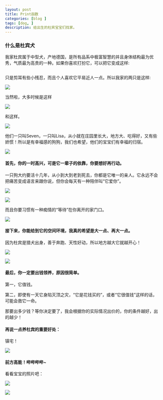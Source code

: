 ```yaml
---
layout: post
title: Print函数
categories: [blog ]
tags: [dog, ]
description: 给出生的杜宾宝宝们找家。
---
```


### 什么是杜宾犬


我家杜宾属于中型犬，产地德国，是所有品系中极富智慧的并且身体结构最为优秀，气质最为高贵的一种。如果你喜欢打扮它，可以把它变成这样:

![]()

只是剪耳有些小残忍，而且个人喜欢它平易近人一点。所以我家的两只是这样:

![](http://baidu.com)

当然啦，大多时候是这样

![](http://7xp5vc.com1.z0.glb.clouddn.com/850057437.jpg)

和这样。

![](http://7xp5vc.com1.z0.glb.clouddn.com/1004966513.jpg)

他们一只叫Seven，一只叫Lisa，从小就在庄园里长大，地方大、吃得好，又有些娇惯！所以是有幸福感的狗狗，我们也希望，他们的宝宝们有幸福的归宿。

![](http://7xp5vc.com1.z0.glb.clouddn.com/1880398140.jpg)

#### 首先，你的一时高兴，可是它一辈子的依靠，你要想好再行动。


一只狗大约要活十几年，从小到大到老到死去，你都是它唯一的亲人。它永远不会把痛苦变成语言来跟你说，但你会每天有一种陪伴叫“它爱你”。

![](http://7xp5vc.com1.z0.glb.clouddn.com/ddfhbsrjtrjujhrtryhtrghxdfser.JPG)


![](http://7xp5vc.com1.z0.glb.clouddn.com/IMG_7882.JPG)

而且你要习惯有一种痴情的“等待”在你离开的家门口。

![](http://7xp5vc.com1.z0.glb.clouddn.com/1348154399.jpg)

#### 接下来，你能给到它的空间环境，我真的希望是大一点、再大一点。


因为杜宾是猎犬出身，善于奔跑、天性好动，所以地方越大它就越开心！

![](http://7xp5vc.com1.z0.glb.clouddn.com/858834404.jpg)


![](http://7xp5vc.com1.z0.glb.clouddn.com/582258929fghfght.jpg)

#### 最后，你一定要出钱领养，原因很简单。


第一，它值钱。  

第二，即使有一天它身陷灭顶之灾，“它是花钱买的”，或者“它很值钱”这样的话，可能会救它一命。  

那要出多少钱？等你决定要了，我会根据你的实际情况出价的，你的条件越好，出的越少！


#### 再说一点养杜宾的重要好处：


镇宅！

![](http://7xp5vc.com1.z0.glb.clouddn.com/940023731.jpg)

#### 前方高能！哔哔哔哔~


看看宝宝的照片吧：

![](http://7xp5vc.com1.z0.glb.clouddn.com/1326494100.jpg)


![](http://7xp5vc.com1.z0.glb.clouddn.com/881248708.jpg)

